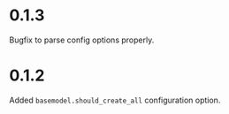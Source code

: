 
# 0.1.3

Bugfix to parse config options properly.

# 0.1.2

Added `basemodel.should_create_all` configuration option.

